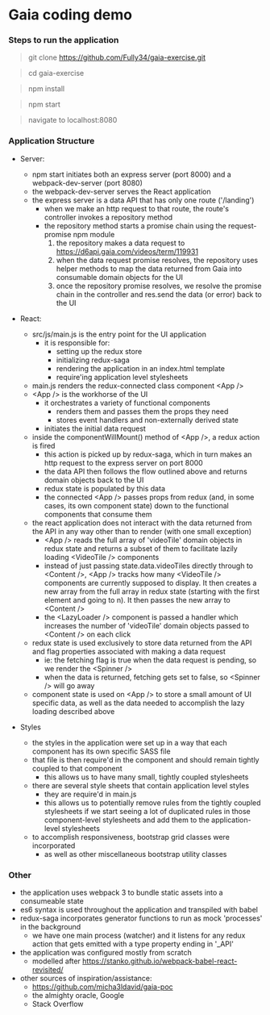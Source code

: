 # Gaia coding demo

### Steps to run the application
> git clone https://github.com/Fully34/gaia-exercise.git

> cd gaia-exercise

> npm install

> npm start

> navigate to localhost:8080

### Application Structure

* Server:
	* npm start initiates both an express server (port 8000) and a webpack-dev-server (port 8080)
	* the webpack-dev-server serves the React application
	* the express server is a data API that has only one route ('/landing')
		* when we make an http request to that route, the route's controller invokes a repository method
		* the repository method starts a promise chain using the request-promise npm module
			1. the repository makes a data request to https://d6api.gaia.com/videos/term/119931
			2. when the data request promise resolves, the repository uses helper methods to map the data returned from Gaia into consumable domain objects for the UI
			3. once the repository promise resolves, we resolve the promise chain in the controller and res.send the data (or error) back to the UI

* React:
	* src/js/main.js is the entry point for the UI application
		* it is responsible for:
			* setting up the redux store
			* initializing redux-saga
			* rendering the application in an index.html template
			* require'ing application level stylesheets
	* main.js renders the redux-connected class component \<App /\>
	* \<App /\> is the workhorse of the UI
		* it orchestrates a variety of functional components
			* renders them and passes them the props they need
			* stores event handlers and non-externally derived state
		* initiates the initial data request
	* inside the componentWillMount() method of \<App /\>, a redux action is fired
		* this action is picked up by redux-saga, which in turn makes an http request to the express server on port 8000
		* the data API then follows the flow outlined above and returns domain objects back to the UI
		* redux state is populated by this data
		* the connected \<App /\> passes props from redux (and, in some cases, its own component state) down to the functional components that consume them
	* the react application does not interact with the data returned from the API in any way other than to render (with one small exception)
		* \<App /\> reads the full array of 'videoTile' domain objects in redux state and returns a subset of them to facilitate lazily loading \<VideoTile /\> components
		* instead of just passing state.data.videoTiles directly through to \<Content /\>, \<App /\> tracks how many \<VideoTile /\> components are currently supposed to display.  It then creates a new array from the full array in redux state (starting with the first element and going to n).  It then passes the new array to \<Content /\>
		* the \<LazyLoader /\> component is passed a handler which increases the number of 'videoTile' domain objects passed to \<Content /\> on each click
	* redux state is used exclusively to store  data returned from the API and flag properties associated with making a data request
		* ie: the fetching flag is true when the data request is pending, so we render the \<Spinner /\>
		* when the data is returned, fetching gets set to false, so \<Spinner /\> will go away
	* component state is used on \<App /\> to store a small amount of UI specific data, as well as the data needed to accomplish the lazy loading described above

* Styles
	* the styles in the application were set up in a way that each component has its own specific SASS file
	* that file is then require'd in the component and should remain tightly coupled to that component
		* this allows us to have many small, tightly coupled stylesheets
	* there are several style sheets that contain application level styles
		* they are require'd in main.js
		* this allows us to potentially remove rules from the tightly coupled stylesheets if we start seeing a lot of duplicated rules in those component-level stylesheets and add them to the application-level stylesheets
	* to accomplish responsiveness, bootstrap grid classes were incorporated
		* as well as other miscellaneous bootstrap utility classes

### Other
* the application uses webpack 3 to bundle static assets into a consumeable state
* es6 syntax is used throughout the application and transpiled with babel
* redux-saga incorporates generator functions to run as mock 'processes' in the background
	* we have one main process (watcher) and it listens for any redux action that gets emitted with a type property ending in '_API'
* the application was configured mostly from scratch
	* modelled after https://stanko.github.io/webpack-babel-react-revisited/
* other sources of inspiration/assistance:
	* https://github.com/micha3ldavid/gaia-poc
	* the almighty oracle, Google
	* Stack Overflow

